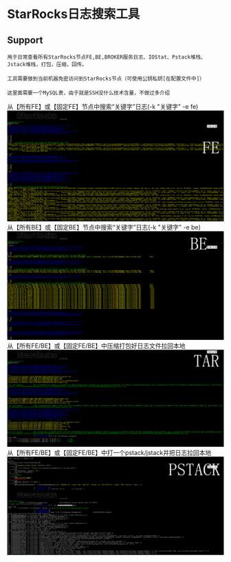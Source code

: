# StarRocks日志搜索工具

## Support

```
用于日常查看所有StarRocks节点FE,BE,BROKER服务日志、IOStat、Pstack堆栈、Jstack堆栈，打包，压缩，回传。

工具需要做到当前机器免密访问到StarRocks节点（可使用公钥私钥[在配置文件中]）

这里面需要一个MySQL表，由于就是SSH没什么技术含量，不做过多介绍
```
从【所有FE】或【固定FE】节点中搜索“关键字”日志(-k "关键字" -e fe)
![fe.png](fe.png)
从【所有BE】或【固定BE】节点中搜索“关键字”日志(-k "关键字" -e be)
![be.png](be.png)
从【所有FE/BE】或【固定FE/BE】中压缩打包好日志文件拉回本地
![tar.png](tar.png)
从【所有FE/BE】或【固定FE/BE】中打一个pstack/jstack并把日志拉回本地
![pstack.png](pstack.png)

